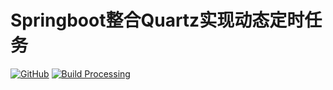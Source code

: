 # Springboot整合Quartz实现动态定时任务

[![GitHub](https://img.shields.io/github/license/redlix/demo)](./LICENSE)
[![Build Processing](https://img.shields.io/circleci/build/github/redlix/demo/master?token=1f34bd0139fc0fbbeca7fc3d3d98932811e2865c)]()
